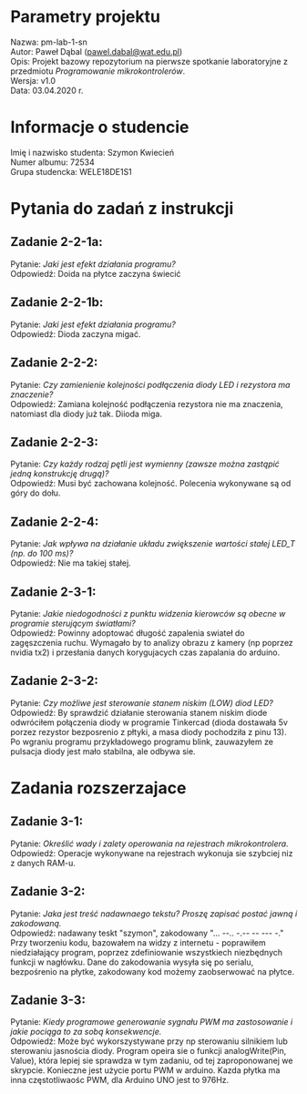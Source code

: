# Parametry projektu
Nazwa:  pm-lab-1-sn  
Autor:  Paweł Dąbal (pawel.dabal@wat.edu.pl)  
Opis:   Projekt bazowy repozytorium na pierwsze spotkanie laboratoryjne z przedmiotu *Programowanie mikrokontrolerów*.  
Wersja: v1.0  
Data:   03.04.2020 r.  

# Informacje o studencie
Imię i nazwisko studenta:   Szymon Kwiecień  
Numer albumu:               72534  
Grupa studencka:            WELE18DE1S1

# Pytania do zadań z instrukcji
## Zadanie 2-2-1a:
Pytanie:    *Jaki jest efekt działania programu?*  
Odpowiedź:  Doida na płytce zaczyna świecić 

## Zadanie 2-2-1b:
Pytanie:    *Jaki jest efekt działania programu?*  
Odpowiedź:  Dioda zaczyna migać. 

## Zadanie 2-2-2:
Pytanie:    *Czy zamienienie kolejności podłączenia diody LED i rezystora ma znaczenie?*  
Odpowiedź:  Zamiana kolejność podłączenia rezystora nie ma znaczenia, natomiast dla diody już tak. Diioda miga.

## Zadanie 2-2-3:
Pytanie:    *Czy każdy rodzaj pętli jest wymienny (zawsze można zastąpić jedną konstrukcję drugą)?*  
Odpowiedź:  Musi być zachowana kolejność. Polecenia wykonywane są od góry do dołu. 

## Zadanie 2-2-4:
Pytanie:    *Jak wpływa na działanie układu zwiększenie wartości stałej LED_T (np. do 100 ms)?*  
Odpowiedź:  Nie ma takiej stałej. 

## Zadanie 2-3-1:
Pytanie:    *Jakie niedogodności z punktu widzenia kierowców są obecne w programie sterującym światłami?*  
Odpowiedź:  Powinny adoptować długość zapalenia swiateł do zagęszczenia ruchu. Wymagało by to analizy obrazu z kamery (np poprzez nvidia tx2) i przesłania danych korygujacych czas zapalania do arduino. 

## Zadanie 2-3-2:
Pytanie:    *Czy możliwe jest sterowanie stanem niskim (LOW) diod LED?*  
Odpowiedź:  By sprawdzić działanie sterowania stanem niskim diode odwróciłem połączenia diody w programie Tinkercad (dioda dostawała 5v porzez rezystor bezposrenio z płtyki, a masa diody pochodziła z pinu 13). Po wgraniu programu przykładowego programu blink, zauwazyłem ze pulsacja diody jest mało stabilna, ale odbywa sie. 

# Zadania rozszerzajace
## Zadanie 3-1:
Pytanie:    *Określić wady i zalety operowania na rejestrach mikrokontrolera.*  
Odpowiedź:  Operacje wykonywane na rejestrach wykonuja sie szybciej niz z danych RAM-u.

## Zadanie 3-2:
Pytanie:    *Jaka jest treść nadawnaego tekstu? Proszę zapisać postać jawną i zakodowaną.*  
Odpowiedź:  nadawany teskt "szymon", zakodowany "... --.. -.-- -- --- -."   Przy tworzeniu kodu, bazowałem na widzy z internetu - poprawiłem niedziałający program, poprzez zdefiniowanie wszystkiech niezbędnych funkcji w nagłówku. Dane do zakodowania wysyła się po serialu, bezpośrenio na płytke, zakodowany kod możemy zaobserwować na płytce. 

## Zadanie 3-3:
Pytanie:    *Kiedy programowe generowanie sygnału PWM ma zastosowanie i jakie pociąga to za sobą konsekwencje.*  
Odpowiedź:  Może być wykorszystywane przy np sterowaniu silnikiem lub sterowaniu jasnościa diody. Program opeira sie o funkcji analogWrite(Pin, Value), która lepiej sie sprawdza w tym zadaniu, od tej zaproponowanej we skrypcie. Konieczne jest użycie portu PWM w arduino. Kazda płytka ma inna częstotliwaośc PWM, dla Arduino UNO jest to 976Hz.